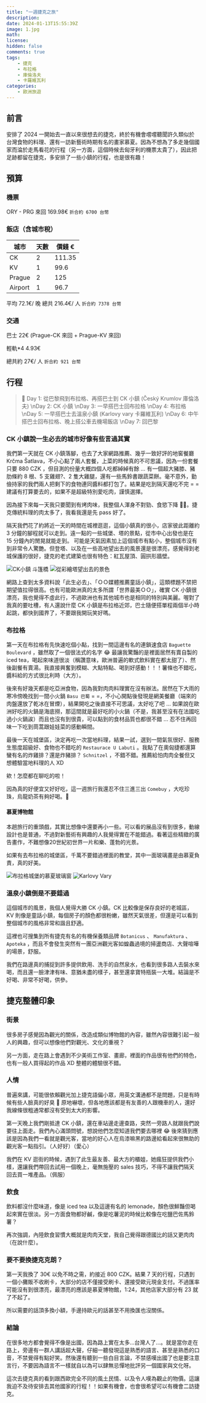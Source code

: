 ```yaml
---
title: "一週捷克之旅"
description: 
date: 2024-01-13T15:55:39Z
image: 1.jpg
math: 
license: 
hidden: false
comments: true
tags:
    - 捷克
    - 布拉格
    - 庫倫洛夫
    - 卡羅維瓦利
categories:
    - 歐洲旅遊
---
```


## 前言

安排了 2024 一開始去一直以來很想去的捷克，終於有機會嚐嚐聽聞許久類似於台灣食物的料理、還有一訪新藝術時期有名的畫家慕夏。因為不想為了多走幾個國家而淪於走馬看花的行程（另一方面，這個時候去匈牙利的機票太貴了），因此把足跡都留在捷克，多安排了一些小鎮的行程，也是很有趣！

## 預算

### 機票

ORY - PRG 來回 169.98€ `折合約 6700 台幣`

### 飯店（含城市稅）

| 城市 | 天數 | 價錢 € |
| --- | --- | --- |
| CK | 2 | 111.35 |
| KV | 1 | 99.6 |
| Prague | 2 | 125 |
| Airport | 1 | 96.7 |

平均 72.1€/ 晚 總共 216.4€/ 人 `折合約 7378 台幣`

### 交通

巴士 22€ (Prague-CK 來回 + Prague-KV 來回)

輕軌*4 4.93€  

總共約 27€/ 人 `折合約 921 台幣`

## 行程

> 📝 Day 1: 從巴黎飛到布拉格、再搭巴士到 CK 小鎮 (Český Krumlov 庫倫洛夫)
> \nDay 2: CK 小鎮
> \nDay 3: 一早搭巴士回布拉格
> \nDay 4: 布拉格
> \nDay 5: 一早搭巴士去溫泉小鎮 (Karlovy vary 卡羅維瓦利)
> \nDay 6: 中午搭巴士回布拉格、晚上搭公車去機場飯店
> \nDay 7: 回巴黎

### CK 小鎮說一生必去的城市好像有些言過其實

我們第一天就在 CK 小鎮落腳，也去了大家網路推薦、幾乎一致好評的地窖餐廳 Krčma Šatlava，不小心點了兩人套餐，上菜的時候真的不可思議，因為一份套餐只要 880 CZK ，但目測的份量大概四個人吃都綽綽有餘 … 有一個超大豬膝、豬肋條約 8 根、5 支雞翅?、2 隻大雞腿，還有一些馬鈴書跟蔬菜餅。毫不意外，勤儉持家的我們兩人把剩下的食物連同醬料都打包了。結果是吃到隔天還吃不完 = = 建議有打算要去的，如果不是超級特別愛吃肉，謹慎選擇。

因為接下來每一天我只要聞到有烤肉味，我整個人渾身不對勁、食慾下降 🤢🤢。捷克傳統料理的肉太多了，我看我還是先 pass 好了。

隔天我們花了約將近一天的時間在城裡逛逛，這個小鎮真的很小，店家彼此距離約 3 分鐘的腳程就可以走到。遠一點的一些城堡、塔的景點，從市中心出發也是在 15 分鐘內的閒晃就能走到。 可能是天氣因素加上這個城市有點小，整個城市沒有到非常令人驚艷。但登塔、以及在一些高地望出去的風景還是很漂亮，感覺得到老城保護的很好，捷克的老式建築也很有特色：紅瓦屋頂、圓拱形牆壁。

![CK小鎮 斗篷橋](img/IMG_0219.jpg) ![從彩繪塔望出去的景色](img/IMG_0752.jpg)

網路上查到太多資料說「此生必去」、「ＯＯ媒體推薦童話小鎮」，這類標題不禁把期望值拉得很高。也有可能歐洲真的太多所謂「世界最美ＯＯ」，確實 CK 小鎮很漂亮，我也覺得不虛此行，不過歐洲也有其他城市也是相同的特別與美麗。喔對了我真的要吐槽，有人還說什麼 CK 小鎮是布拉格近郊，巴士隨便搭單程兩個半小時起跳，都快到國界了，不要跟我開玩笑好嗎。

### 布拉格

第一天在布拉格有先快速吃個小點，找到一間這邊有名的連鎖速食店 `Baguette Boulevard` ，雖然取了一個很法式的名字 😂 最讓我驚豔的是裡面居然有賣自製的 iced tea，喝起來味道很淡（稱讚意味，歐洲普遍的軟式飲料實在都太甜了）、然後副餐有賣湯。我直接興奮到模糊、大點特點、喝到好感動！！！薯條也不錯吃，醬料給的方式很比利時（大方）。

後來有好幾天都是吃亞洲食物，因為我對肉肉料理實在沒有辦法。居然在下大雨的寒冷傍晚找到一間小火鍋 `Basu 巴蜀` = =，不小心開點後發現是網美餐廳（端來的肉盤還放了乾冰在冒煙），結果開吃之後直接不可思議，太好吃了吧 … 如果說在歐洲好吃的火鍋是海底撈，那這間就是最好吃的小火鍋（不是，我甚至沒有在法國吃過小火鍋誒）而且也沒有到很貴，可以點到的食材品質也都很不錯 … 忍不住再回味一下吃到茼蒿跟娃娃菜的感動瞬間。

最後一天在城堡區，決定再吃一次當地料理，結果一試，選到一間氣氛很好、服務生態度超級好、食物也不錯吃的 `Restaurace U Labuti` 。我點了在奧匈捷都還算蠻有名的炸雞排？還是炸豬排？ `Schnitzel` ，不錯不錯。推薦給怕肉肉全餐但又想體驗當地料理的人 XD

欸！怎麼都在聊吃的啦！

因為真的好便宜又好好吃，這一週旅行我還忍不住三進三出 `Comebuy` ，大吃珍珠，烏龍奶茶有夠好喝。🧋

#### 慕夏博物館

本趟旅行的重頭戲，其實比想像中還要再小一些。可以看的展品沒有到很多，動線設計也是普通，不過對新藝術有興趣的人我覺得實在不能錯過。看著這些精緻的廣告畫作，不難想像20世紀初世界一片和樂、蓬勃的光景。

如果有去布拉格的城堡區，千萬不要錯過裡面的教堂，其中一面玻璃畫是由慕夏負責，真的好美。

![布拉格城堡的慕夏玻璃窗](img/IMG_0555.jpg) ![Karlovy Vary](img/IMG_0531.jpg)

### 溫泉小鎮倒是不要錯過

這個城市的風景，我個人覺得大勝 CK 小鎮。CK 比較像是保存良好的老城區，KV 則像是童話小鎮，每個房子的顏色都很粉嫩，雖然天氣很差，但還是可以看到整個城市的風格非常和諧且舒適。

這裡也可搜集到所有捷克有名的有機保養類品牌 `Botanicus` 、 `Manufaktura` 、 `Apoteka` ，而且不會發生突然有一團亞洲觀光客如蝗蟲過境的掃盪商店、大聲喧嘩的場景，舒服。

我們在路邊真的捕捉到許多提供飲用、洗手的自然泉水，也看到很多路人去裝水來喝，而且還一臉津津有味、意猶未盡的樣子，甚至還拿寶特瓶裝一大堆。結論是不好喝、非常不好喝，供參。

## 捷克整體印象

### 街景

很多房子感覺因為觀光的關係，改造成類似博物館的內容，雖然內容很難引起一般人的興趣，但可以想像他們對觀光、文化的重視？

另一方面，走在路上會遇到不少美術工作室、畫廊，裡面的作品很有他們的特色，也有一般人買得起的作品 XD 整體的體驗很不錯。

### 人情

普遍來講，可能很依賴觀光加上捷克語偏小眾，用英文溝通都不是問題，只是有時候有些人臉真的好臭 🙈 原地嚇壞，但各地應該都是有友善的人跟機車的人，還好我線條很粗通常都沒有受到太大的影響。

第一天晚上我們剛抵達 CK 小鎮，還在車站邊走邊查路，突然一旁路人就跟我們說要往上面走。我們內心滿頭問號，想說他們怎麼知道我們要去哪裡 😂 後來猜到應該是因為我們一看就是觀光客，當地的好心人在烏漆嘛黑的路邊給看起來很無助的觀光客一點指引。（人好好）（愛心）

我們在 KV 逛街的時候，遇到了此生最友善、最大方的櫃姐，她瘋狂提供我們小樣，還讓我們帶回去試用一個晚上，毫無施壓的 sales 技巧，不得不讓我們隔天回去買一堆產品。（佩服）

### 飲食

飲料都沒什麼味道，像是 iced tea 以及這邊有名的 lemonade，顏色很鮮豔但喝起來實在很淡。另一方面食物都好鹹，像是吃薯泥的時候比較像在吃鹽巴佐馬鈴薯？

再次強調，內陸飲食習慣大概就是肉肉天堂，我自己覺得跟德國比的話又更肉肉（在說什麼）。

### 要不要換捷克克朗？

第一天我換了 30€ 以免不時之需，約接近 800 CZK。結果 7 天的行程，只遇到一個小攤販不收刷卡，大部分的店不僅接受刷卡、還接受歐元現金支付。不過匯率可能沒有到很漂亮，最漂亮的應該是慕夏博物館，1:24，其他店家大部分有 23 就了不起了。

所以需要的話頂多換小額，手邊持歐元的話甚至不用換匯也沒關係。

### 結論

在很多地方都會覺得不像是出國，因為路上實在太多…台灣人了…。就是當你走在路上，旁邊有一群人講話超大聲，仔細一聽發現這是熟悉的語言、甚至是熟悉的口音，不禁覺得有點好笑。然後還有聽到一些白目言論，不禁感嘆出國了也是要注意言行，不要因為語言不一樣就自以為可以肆無忌憚地批評另一個國家與文化呀。

這次去捷克真的看到跟西歐完全不同的風土民情、以及令人嘆為觀止的物價。這讓我迫不及待安排去其他國家的行程！！如果有機會，也會很希望可以有機會二訪捷克。
